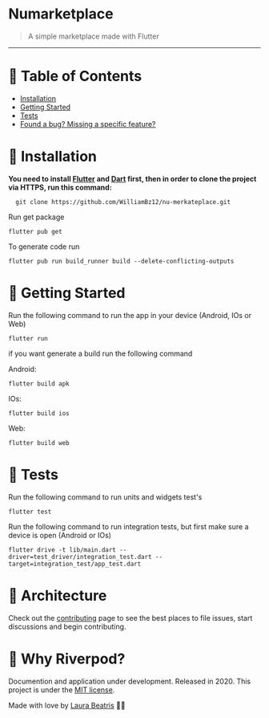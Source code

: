 
# Numarketplace

> A simple marketplace made with Flutter

---

# :pushpin: Table of Contents

* [Installation](#construction_worker-installation)
* [Getting Started](#runner-getting-started)
* [Tests](#closed_book-tests)
* [Found a bug? Missing a specific feature?](#bug-issues)

# :construction_worker: Installation

**You need to install [Flutter](https://flutter.dev/) and [Dart](https://dart.dev/) first, then in order to clone the project via HTTPS, run this command:**

```
  git clone https://github.com/WilliamBz12/nu-merkateplace.git
```

Run get package

```
flutter pub get
```

To generate code run

```
flutter pub run build_runner build --delete-conflicting-outputs
```

# :runner: Getting Started

Run the following command to run the app in your device (Android, IOs or Web)

```
flutter run 
```

if you want generate a build run the following command

Android:
```
flutter build apk
```
IOs:
```
flutter build ios
```
Web:
```
flutter build web
```

# :closed_book: Tests

Run the following command to run units and widgets test's 

```
flutter test 
```

Run the following command to run integration tests, but first make sure a device is open (Android or IOs)

```
flutter drive -t lib/main.dart --driver=test_driver/integration_test.dart --target=integration_test/app_test.dart
```


# :tada: Architecture

Check out the [contributing](https://github.com/WilliamBz12/phoenix-blog/blob/master/CONTRIBUTING.md) page to see the best places to file issues, start discussions and begin contributing.


# :closed_book: Why Riverpod?

Documention and application under development.
Released in 2020.
This project is under the [MIT license](https://github.com/WilliamBz12/phoenix-blog/master/LICENSE).

Made with love by [Laura Beatris](https://github.com/WilliamBz12) 💜🚀



